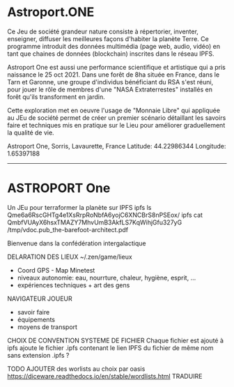 # Astroport.ONE

Ce Jeu de société grandeur nature consiste à répertorier, inventer, enseigner, diffuser les meilleures façons d'habiter la planète Terre.
Ce programme introduit des données multimédia (page web, audio, vidéo) en tant que chaines de données (blockchain) inscrites dans le réseau IPFS.

Astroport One est aussi une performance scientifique et artistique qui a pris naissance le 25 oct 2021.
Dans une forêt de 8ha située en France, dans le Tarn et Garonne, une groupe d'individus bénéficiant du RSA
s'est réuni, pour jouer le rôle de membres d'une "NASA Extraterrestes" installés en forêt qu'ils transforment en jardin.

Cette exploration met en oeuvre l'usage de "Monnaie Libre" qui appliquée au JEu de société permet de créer
un premier scénario détaillant les savoirs faire et techniques mis en pratique sur le Lieu pour améliorer graduellement la qualité de vie.

Astroport One, Sorris, Lavaurette, France
Latitude: 44.22986344
Longitude: 1.65397188

---

# ASTROPORT One
Un JEu pour terraformer la planète sur IPFS
ipfs ls Qme6a6RscGHTg4e1XsRrpRoNbfA6yojC6XNCBrS8nPSEox/
ipfs cat QmbfVUAyX6hsxTMAZY7MhvUmB3AkfLS7KqWihjGfu327yG /tmp/vdoc.pub_the-barefoot-architect.pdf

Bienvenue dans la confédération intergalactique

DELARATION DES LIEUX
~/.zen/game/lieux

- Coord GPS - Map Minetest
- niveaux autonomie:  eau, nourrture, chaleur, hygiène, esprit, ...
- expériences techniques + art des gens


NAVIGATEUR JOUEUR
- savoir faire
- équipements
- moyens de transport



CHOIX DE CONVENTION SYSTEME DE FICHIER
Chaque fichier est ajouté à ipfs ajoute le fichier .ipfs contenant le lien IPFS du fichier de même nom sans extension .ipfs ?


TODO
AJOUTER des worlists au choix par oasis https://diceware.readthedocs.io/en/stable/wordlists.html
TRADUIRE
